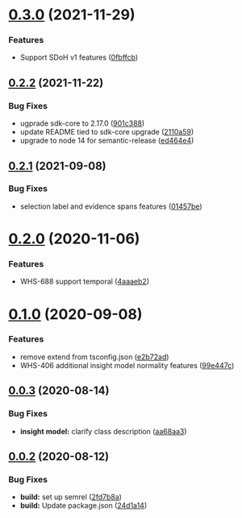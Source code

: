 # [0.3.0](https://github.com/IBM/whcs-node-sdk/compare/v0.2.2...v0.3.0) (2021-11-29)


### Features

* Support SDoH v1 features ([0fbffcb](https://github.com/IBM/whcs-node-sdk/commit/0fbffcb603067b2aa54bde2612a8a86958bdf8f7))

## [0.2.2](https://github.com/IBM/whcs-node-sdk/compare/v0.2.1...v0.2.2) (2021-11-22)


### Bug Fixes

* ugprade sdk-core to 2.17.0 ([901c388](https://github.com/IBM/whcs-node-sdk/commit/901c3885fcccc31fd749437fbf1c094ecc73310d))
* update README tied to sdk-core upgrade ([2110a59](https://github.com/IBM/whcs-node-sdk/commit/2110a59e78fec2e10617253235480cb50ff2972f))
* upgrade to node 14 for semantic-release ([ed464e4](https://github.com/IBM/whcs-node-sdk/commit/ed464e4ba5f6116fed656e49e61efb4f8eba76f3))

## [0.2.1](https://github.com/IBM/whcs-node-sdk/compare/v0.2.0...v0.2.1) (2021-09-08)


### Bug Fixes

* selection label and evidence spans features ([01457be](https://github.com/IBM/whcs-node-sdk/commit/01457be4ae7d28d9b71da16d854508d25cf8148c))

# [0.2.0](https://github.com/IBM/whcs-node-sdk/compare/v0.1.0...v0.2.0) (2020-11-06)


### Features

* WHS-688 support temporal ([4aaaeb2](https://github.com/IBM/whcs-node-sdk/commit/4aaaeb2ebd5d29eb83b1c15c27d495c4b5c7663b))

# [0.1.0](https://github.com/IBM/whcs-node-sdk/compare/v0.0.3...v0.1.0) (2020-09-08)


### Features

* remove extend from tsconfig.json ([e2b72ad](https://github.com/IBM/whcs-node-sdk/commit/e2b72ad3eb55eac55fadb94072a1678d6294e40e))
* WHS-406 additional insight model normality features ([99e447c](https://github.com/IBM/whcs-node-sdk/commit/99e447c1aee29af0824e133c567af2c2a654f0fc))

## [0.0.3](https://github.com/IBM/whcs-node-sdk/compare/v0.0.2...v0.0.3) (2020-08-14)


### Bug Fixes

* **insight model:** clarify class description ([aa68aa3](https://github.com/IBM/whcs-node-sdk/commit/aa68aa374e3a7ec6c676167d2b13f224ca6b98d2))

## [0.0.2](https://github.com/IBM/whcs-node-sdk/compare/v0.0.1...v0.0.2) (2020-08-12)


### Bug Fixes

* **build:** set up semrel ([2fd7b8a](https://github.com/IBM/whcs-node-sdk/commit/2fd7b8a199823a75b1d9da7956edeadd79f346c2))
* **build:** Update package.json ([24d1a14](https://github.com/IBM/whcs-node-sdk/commit/24d1a146b5c73d43fd8541f0b699048a6ce586dc))
